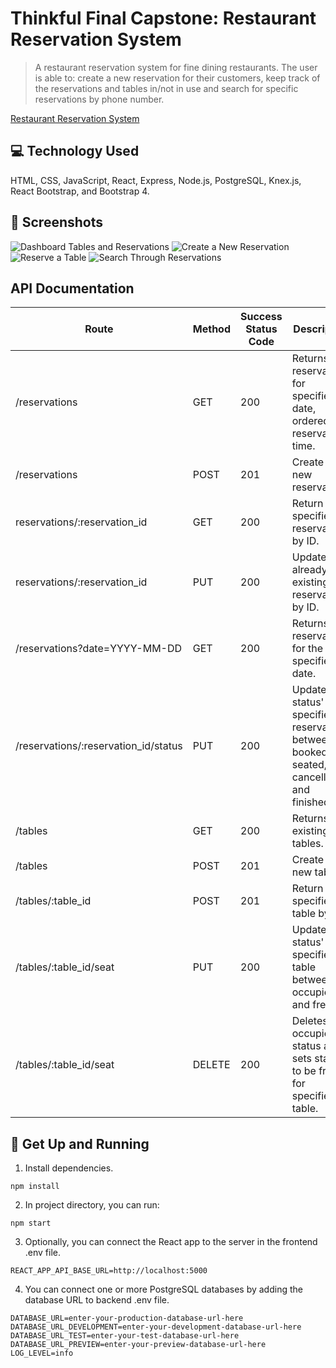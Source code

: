 # Thinkful Final Capstone: Restaurant Reservation System

> A restaurant reservation system for fine dining restaurants. The user is able to: create a new reservation for their customers, keep track of the reservations and tables in/not in use and search for specific reservations by phone number.

[Restaurant Reservation System](https://front-end-lime-one.vercel.app/)

## 💻 Technology Used

HTML, CSS, JavaScript, React, Express, Node.js, PostgreSQL, Knex.js, React Bootstrap, and Bootstrap 4.

## 📸 Screenshots

![Dashboard Tables and Reservations](screenshots/reservationDash.png)
![Create a New Reservation](screenshots/createReservation.png)
![Reserve a Table](screenshots/reserveTable.png)
![Search Through Reservations](screenshots/searchReservations.png)

## API Documentation

| Route                                | Method | Success Status Code | Description                                                                               |
| ------------------------------------ | ------ | ------------------- | ----------------------------------------------------------------------------------------- |
| /reservations                        | GET    | 200                 | Returns all reservations for specified date, ordered by reservation time.                 |
| /reservations                        | POST   | 201                 | Create a new reservation.                                                                 |
| reservations/:reservation_id         | GET    | 200                 | Return a specified reservation by ID.                                                     |
| reservations/:reservation_id         | PUT    | 200                 | Update an already existing reservation by ID.                                             |
| /reservations?date=YYYY-MM-DD        | GET    | 200                 | Returns all reservations for the specified date.                                          |
| /reservations/:reservation_id/status | PUT    | 200                 | Update status' of specified reservation between: booked, seated, cancelled, and finished. |
| /tables                              | GET    | 200                 | Returns all existing tables.                                                              |
| /tables                              | POST   | 201                 | Create a new table.                                                                       |
| /tables/:table_id                    | POST   | 201                 | Return a specified table by ID.                                                           |
| /tables/:table_id/seat               | PUT    | 200                 | Update status' of specified table between: occupied and free.                             |
| /tables/:table_id/seat               | DELETE | 200                 | Deletes occupied status and sets status to be free for specified table.                   |

## 🚀 Get Up and Running

1. Install dependencies.

```
npm install
```

2. In project directory, you can run:

```
npm start
```

3. Optionally, you can connect the React app to the server in the frontend .env file.

```
REACT_APP_API_BASE_URL=http://localhost:5000
```

4. You can connect one or more PostgreSQL databases by adding the database URL to backend .env file.

```
DATABASE_URL=enter-your-production-database-url-here
DATABASE_URL_DEVELOPMENT=enter-your-development-database-url-here
DATABASE_URL_TEST=enter-your-test-database-url-here
DATABASE_URL_PREVIEW=enter-your-preview-database-url-here
LOG_LEVEL=info
```
